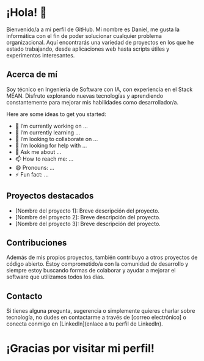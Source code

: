 # ¡Hola! 👋
Bienvenido/a a mi perfil de GitHub. Mi nombre es Daniel, me gusta la informática con el fin de poder solucionar cualquier problema organizacional. Aquí encontrarás una variedad de proyectos en los que he estado trabajando, desde aplicaciones web hasta scripts útiles y experimentos interesantes.

## Acerca de mí
Soy técnico en Ingeniería de Software con IA, con experiencia en el Stack MEAN. Disfruto explorando nuevas tecnologías y aprendiendo constantemente para mejorar mis habilidades como desarrollador/a.

Here are some ideas to get you started:

- 🔭 I’m currently working on ...
- 🌱 I’m currently learning ...
- 👯 I’m looking to collaborate on ...
- 🤔 I’m looking for help with ...
- 💬 Ask me about ...
- 📫 How to reach me: ...
- 😄 Pronouns: ...
- ⚡ Fun fact: ...

## Proyectos destacados
- [Nombre del proyecto 1]: Breve descripción del proyecto.
- [Nombre del proyecto 2]: Breve descripción del proyecto.
- [Nombre del proyecto 3]: Breve descripción del proyecto.

## Contribuciones
Además de mis propios proyectos, también contribuyo a otros proyectos de código abierto. Estoy comprometido/a con la comunidad de desarrollo y siempre estoy buscando formas de colaborar y ayudar a mejorar el software que utilizamos todos los días.

## Contacto
Si tienes alguna pregunta, sugerencia o simplemente quieres charlar sobre tecnología, no dudes en contactarme a través de [correo electrónico] o conecta conmigo en [LinkedIn](enlace a tu perfil de LinkedIn).

# ¡Gracias por visitar mi perfil!

